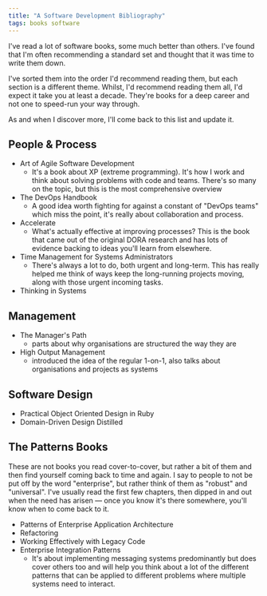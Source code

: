 ```yaml
---
title: "A Software Development Bibliography"
tags: books software
---
```


I've read a lot of software books, some much better than others. I've found
that I'm often recommending a standard set and thought that it was time to
write them down.

I've sorted them into the order I'd recommend reading them, but each section is
a different theme. Whilst, I'd recommend reading them all, I'd expect it take
you at least a decade. They're books for a deep career and not one to speed-run
your way through.

As and when I discover more, I'll come back to this list and update it.

## People & Process

* Art of Agile Software Development
  * It's a book about XP (extreme programming). It's how I work and think about
    solving problems with code and teams. There's so many on the topic, but
    this is the most comprehensive overview
* The DevOps Handbook
  * A good idea worth fighting for against a constant of "DevOps teams" which
    miss the point, it's really about collaboration and process.
* Accelerate
  * What's actually effective at improving processes? This is the book that
    came out of the original DORA research and has lots of evidence backing to
    ideas you'll learn from elsewhere.
* Time Management for Systems Administrators
  * There's always a lot to do, both urgent and long-term. This has really
    helped me think of ways keep the long-running projects moving, along with
    those urgent incoming tasks.
* Thinking in Systems

## Management

* The Manager's Path
  * parts about why organisations are structured the way they are
* High Output Management
  * introduced the idea of the regular 1-on-1, also talks about organisations
    and projects as systems

## Software Design

* Practical Object Oriented Design in Ruby
* Domain-Driven Design Distilled

## The Patterns Books

These are not books you read cover-to-cover, but rather a bit of them and then
find yourself coming back to time and again. I say to people to not be put off
by the word "enterprise", but rather think of them as "robust" and "universal".
I've usually read the first few chapters, then dipped in and out when the need
has arisen — once you know it's there somewhere, you'll know when to come back
to it.

* Patterns of Enterprise Application Architecture
* Refactoring
* Working Effectively with Legacy Code
* Enterprise Integration Patterns
  * It's about implementing messaging systems predominantly but does cover
    others too and will help you think about a lot of the different patterns
    that can be applied to different problems where multiple systems need to
    interact.

